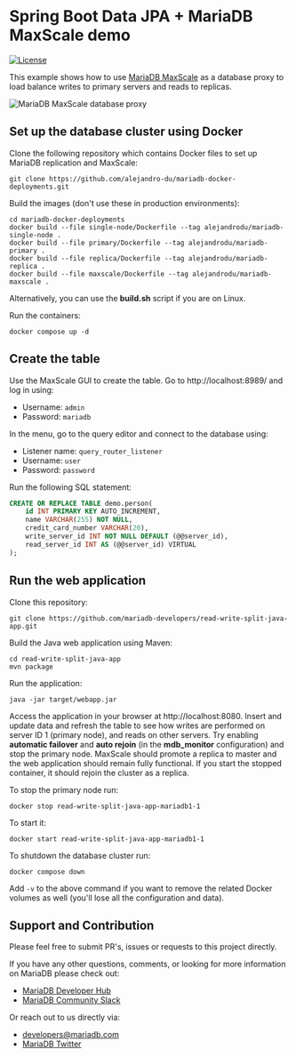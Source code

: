 # Spring Boot Data JPA + MariaDB MaxScale demo

[![License](https://img.shields.io/badge/License-MIT-blue.svg?style=plastic)](https://opensource.org/licenses/MIT)

This example shows how to use [MariaDB MaxScale](https://mariadb.com/docs/products/mariadb-maxscale/) as a database proxy to load balance writes to
primary servers and reads to replicas.

![MariaDB MaxScale database proxy](https://repository-images.githubusercontent.com/558545499/2696d4ed-f270-4ef5-9c97-7516e7ac6f2c)

## Set up the database cluster using Docker

Clone the following repository which contains Docker files to set up MariaDB replication and MaxScale:

```
git clone https://github.com/alejandro-du/mariadb-docker-deployments.git
```

Build the images (don't use these in production environments):

```
cd mariadb-docker-deployments
docker build --file single-node/Dockerfile --tag alejandrodu/mariadb-single-node .
docker build --file primary/Dockerfile --tag alejandrodu/mariadb-primary .
docker build --file replica/Dockerfile --tag alejandrodu/mariadb-replica .
docker build --file maxscale/Dockerfile --tag alejandrodu/mariadb-maxscale .
```

Alternatively, you can use the **build.sh** script if you are on Linux.

Run the containers:

```
docker compose up -d
```

## Create the table

Use the MaxScale GUI to create the table. Go to http://localhost:8989/ and log in using:

* Username: `admin`
* Password: `mariadb`

In the menu, go to the query editor and connect to the database using:

* Listener name: `query_router_listener`
* Username: `user`
* Password: `password`

Run the following SQL statement:

```sql
CREATE OR REPLACE TABLE demo.person(
    id INT PRIMARY KEY AUTO_INCREMENT,
    name VARCHAR(255) NOT NULL,
    credit_card_number VARCHAR(20),
    write_server_id INT NOT NULL DEFAULT (@@server_id),
    read_server_id INT AS (@@server_id) VIRTUAL
);
```

## Run the web application

Clone this repository:

```
git clone https://github.com/mariadb-developers/read-write-split-java-app.git
```

Build the Java web application using Maven:

```
cd read-write-split-java-app
mvn package
```

Run the application:

```
java -jar target/webapp.jar
```

Access the application in your browser at http://localhost:8080. Insert and update data and refresh the table to see how writes are performed on server ID 1 (primary node), and reads on other servers. Try enabling **automatic failover** and **auto rejoin**  (in the **mdb_monitor** configuration) and stop the primary node. MaxScale should promote a replica to master and the web application should remain fully functional. If you start the stopped container, it should rejoin the cluster as a replica.

To stop the primary node run:

```
docker stop read-write-split-java-app-mariadb1-1
```

To start it:

```
docker start read-write-split-java-app-mariadb1-1
```

To shutdown the database cluster run:

```
docker compose down
```

Add `-v` to the above command if you want to remove the related Docker volumes as well (you'll lose all the configuration and data).

## Support and Contribution

Please feel free to submit PR's, issues or requests to this project
directly.

If you have any other questions, comments, or looking for more information
on MariaDB please check out:

* [MariaDB Developer Hub](https://mariadb.com/developers)
* [MariaDB Community Slack](https://r.mariadb.com/join-community-slack)

Or reach out to us directly via:

* [developers@mariadb.com](mailto:developers@mariadb.com)
* [MariaDB Twitter](https://twitter.com/mariadb)

